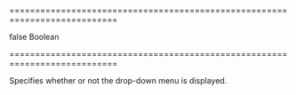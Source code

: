 ===========================================================================
<!--default-->false<!--/default-->
<!--type-->Boolean<!--/type-->
===========================================================================

<!--shortDescription-->
Specifies whether or not the drop-down menu is displayed.
<!--/shortDescription-->

<!--fullDescription-->

<!--/fullDescription-->